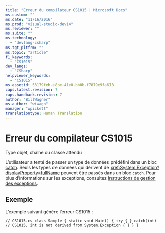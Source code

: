 ```yaml
---
title: "Erreur du compilateur CS1015 | Microsoft Docs"
ms.custom: ""
ms.date: "11/16/2016"
ms.prod: "visual-studio-dev14"
ms.reviewer: ""
ms.suite: ""
ms.technology: 
  - "devlang-csharp"
ms.tgt_pltfrm: ""
ms.topic: "article"
f1_keywords: 
  - "CS1015"
dev_langs: 
  - "CSharp"
helpviewer_keywords: 
  - "CS1015"
ms.assetid: 53179feb-e8be-41e0-bb0b-f7879e9fa613
caps.latest.revision: 7
caps.handback.revision: 7
author: "BillWagner"
ms.author: "wiwagn"
manager: "wpickett"
translationtype: Human Translation
---
```

# Erreur du compilateur CS1015
Type objet, chaîne ou classe attendu  
  
 L’utilisateur a tenté de passer un type de données prédéfini dans un bloc [catch](../../csharp/language-reference/keywords/try-catch.md). Seuls les types de données qui dérivent de <xref:System.Exception?displayProperty=fullName> peuvent être passés dans un bloc `catch`. Pour plus d’informations sur les exceptions, consultez [Instructions de gestion des exceptions](../../csharp/language-reference/keywords/exception-handling-statements.md).  
  
## Exemple  
 L’exemple suivant génère l’erreur CS1015 :  
  
```  
// CS1015.cs class Sample { static void Main() { try { } catch(int)   // CS1015, int is not derived from System.Exception { } } }  
```